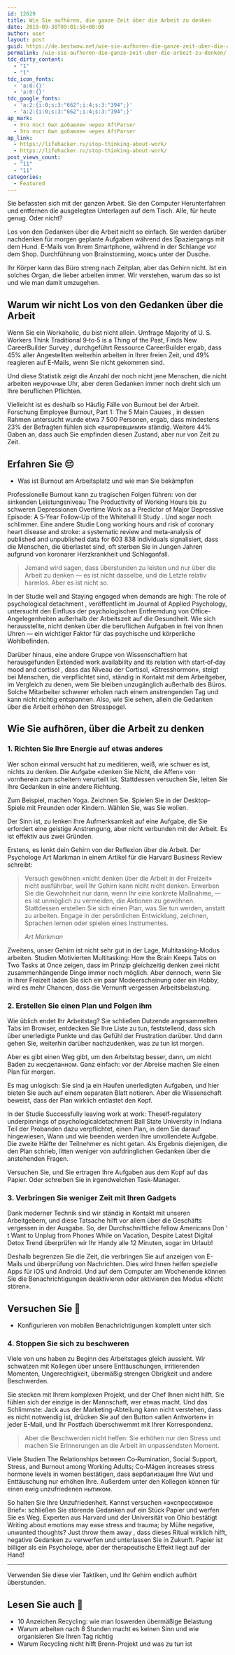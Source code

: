 ```yaml
---
id: 12629
title: Wie Sie aufhören, die ganze Zeit über die Arbeit zu denken
date: 2019-09-30T09:01:58+00:00
author: user
layout: post
guid: https://de.bestwow.net/wie-sie-aufhoren-die-ganze-zeit-uber-die-arbeit-zu-denken/
permalink: /wie-sie-aufhoren-die-ganze-zeit-uber-die-arbeit-zu-denken/
tdc_dirty_content:
  - "1"
  - "1"
tdc_icon_fonts:
  - 'a:0:{}'
  - 'a:0:{}'
tdc_google_fonts:
  - 'a:2:{i:0;s:3:"662";i:4;s:3:"394";}'
  - 'a:2:{i:0;s:3:"662";i:4;s:3:"394";}'
ap_mark:
  - Это пост был добавлен через AftParser
  - Это пост был добавлен через AftParser
ap_link:
  - https://lifehacker.ru/stop-thinking-about-work/
  - https://lifehacker.ru/stop-thinking-about-work/
post_views_count:
  - "11"
  - "11"
categories:
  - Featured
---
```

Sie befassten sich mit der ganzen Arbeit. Sie den Computer Herunterfahren und entfernen die ausgelegten Unterlagen auf dem Tisch. Alle, für heute genug. Oder nicht?

Los von den Gedanken über die Arbeit nicht so einfach. Sie werden darüber nachdenken für morgen geplante Aufgaben während des Spaziergangs mit dem Hund. E-Mails von Ihrem Smartphone, während in der Schlange vor dem Shop. Durchführung von Brainstorming, моясь unter der Dusche.

Ihr Körper kann das Büro streng nach Zeitplan, aber das Gehirn nicht. Ist ein solches Organ, die lieber arbeiten immer. Wir verstehen, warum das so ist und wie man damit umzugehen.

## Warum wir nicht Los von den Gedanken über die Arbeit

Wenn Sie ein Workaholic, du bist nicht allein. Umfrage <span><span> Majority of U. S. Workers Think Traditional 9‑to‑5 is a Thing of the Past, Finds New CareerBuilder Survey </span> </span>, durchgeführt Ressource CareerBuilder ergab, dass 45% aller Angestellten weiterhin arbeiten in Ihrer freien Zeit, und 49% reagieren auf E-Mails, wenn Sie nicht gekommen sind.

Und diese Statistik zeigt die Anzahl der noch nicht jene Menschen, die nicht arbeiten неурочные Uhr, aber deren Gedanken immer noch dreht sich um Ihre beruflichen Pflichten.

Vielleicht ist es deshalb so Häufig Fälle von Burnout bei der Arbeit. Forschung <span><span> Employee Burnout, Part 1: The 5 Main Causes </span> </span>, in dessen Rahmen untersucht wurde etwa 7 500 Personen, ergab, dass mindestens 23% der Befragten fühlen sich «выгоревшими» ständig. Weitere 44% Gaben an, dass auch Sie empfinden diesen Zustand, aber nur von Zeit zu Zeit.

<div>
  <h2 class="read-also__title">
    <span>Erfahren Sie</span> <span>😔 </span>
  </h2>
  
  <ul class="read-also__list">
    <li>
      Was ist Burnout am Arbeitsplatz und wie man Sie bekämpfen
    </li>
  </ul>
</div>

Professionelle Burnout kann zu tragischen Folgen führen: von der sinkenden Leistungsniveau <span><span> The Productivity of Working Hours </span> </span> bis zu schweren Depressionen <span><span> Overtime Work as a Predictor of Major Depressive Episode: A 5‑Year Follow‑Up of the Whitehall II Study </span> </span>. Und sogar noch schlimmer. Eine andere Studie <span><span> Long working hours and risk of coronary heart disease and stroke: a systematic review and meta‑analysis of published and unpublished data for 603 838 individuals </span> </span> signalisiert, dass die Menschen, die überlastet sind, oft sterben Sie in Jungen Jahren aufgrund von koronarer Herzkrankheit und Schlaganfall.

> Jemand wird sagen, dass überstunden zu leisten und nur über die Arbeit zu denken — es ist nicht dasselbe, und die Letzte relativ harmlos. Aber es ist nicht so.

In der Studie <span><span> well and Staying engaged when demands are high: The role of psychological detachment </span> </span>, veröffentlicht im Journal of Applied Psychology, untersucht den Einfluss der psychologischen Entfremdung von Office-Angelegenheiten außerhalb der Arbeitszeit auf die Gesundheit. Wie sich herausstellte, nicht denken über die beruflichen Aufgaben in frei von Ihnen Uhren — ein wichtiger Faktor für das psychische und körperliche Wohlbefinden.

Darüber hinaus, eine andere Gruppe von Wissenschaftlern hat herausgefunden <span><span> Extended work availability and its relation with start‑of‑day mood and cortisol </span> </span>, dass das Niveau der Cortisol, «Stresshormon», steigt bei Menschen, die verpflichtet sind, ständig in Kontakt mit dem Arbeitgeber, im Vergleich zu denen, wem Sie bleiben unzugänglich außerhalb des Büros. Solche Mitarbeiter schwerer erholen nach einem anstrengenden Tag und kann nicht richtig entspannen. Also, wie Sie sehen, allein die Gedanken über die Arbeit erhöhen den Stresspegel.

## Wie Sie aufhören, über die Arbeit zu denken

### 1. Richten Sie Ihre Energie auf etwas anderes

Wer schon einmal versucht hat zu meditieren, weiß, wie schwer es ist, nichts zu denken. Die Aufgabe «denken Sie Nicht, die Affen» von vornherein zum scheitern verurteilt ist. Stattdessen versuchen Sie, leiten Sie Ihre Gedanken in eine andere Richtung.

Zum Beispiel, machen Yoga. Zeichnen Sie. Spielen Sie in der Desktop-Spiele mit Freunden oder Kindern. Wählen Sie, was Sie wollen.

Der Sinn ist, zu lenken Ihre Aufmerksamkeit auf eine Aufgabe, die Sie erfordert eine geistige Anstrengung, aber nicht verbunden mit der Arbeit. Es ist effektiv aus zwei Gründen.

Erstens, es lenkt dein Gehirn von der Reflexion über die Arbeit. Der Psychologe Art Markman in einem Artikel für die Harvard Business Review schreibt:

> <div>
>   <p>
>     Versuch gewöhnen «nicht denken über die Arbeit in der Freizeit» nicht ausführbar, weil Ihr Gehirn kann nicht nicht denken. Erwerben Sie die Gewohnheit nur dann, wenn Ihr eine konkrete Maßnahme, — es ist unmöglich zu vermeiden, die Aktionen zu gewöhnen. Stattdessen erstellen Sie sich einen Plan, was Sie tun werden, anstatt zu arbeiten. Engage in der persönlichen Entwicklung, zeichnen, Sprachen lernen oder spielen eines Instrumentes.
>   </p></p>
> </div>
> 
> _Art Markman_

Zweitens, unser Gehirn ist nicht sehr gut in der Lage, Multitasking-Modus arbeiten. Studien <span><span> Motivierten Multitasking: How the Brain Keeps Tabs on Two Tasks at Once </span> </span> zeigen, dass im Prinzip gleichzeitig denken zwei nicht zusammenhängende Dinge immer noch möglich. Aber dennoch, wenn Sie in Ihrer Freizeit laden Sie sich ein paar Modeerscheinung oder ein Hobby, wird es mehr Chancen, dass die Vernunft vergessen Arbeitsbelastung.

### 2. Erstellen Sie einen Plan und Folgen ihm

Wie üblich endet Ihr Arbeitstag? Sie schließen Dutzende angesammelten Tabs im Browser, entdecken Sie Ihre Liste zu tun, feststellend, dass sich über unerledigte Punkte und das Gefühl der Frustration darüber. Und dann gehen Sie, weiterhin darüber nachzudenken, was zu tun ist morgen.

Aber es gibt einen Weg gibt, um den Arbeitstag besser, dann, um nicht Baden zu несделанном. Ganz einfach: vor der Abreise machen Sie einen Plan für morgen.

Es mag unlogisch: Sie sind ja ein Haufen unerledigten Aufgaben, und hier bieten Sie auch auf einem separaten Blatt notieren. Aber die Wissenschaft beweist, dass der Plan wirklich entlastet den Kopf.

In der Studie <span><span> Successfully leaving work at work: Theself‑regulatory underpinnings of psychologicaldetachment </span> </span> Ball State University in Indiana Teil der Probanden dazu verpflichtet, einen Plan, in dem Sie darauf hingewiesen, Wann und wie beenden werden Ihre unvollendete Aufgabe. Die zweite Hälfte der Teilnehmer es nicht getan. Als Ergebnis diejenigen, die den Plan schrieb, litten weniger von aufdringlichen Gedanken über die anstehenden Fragen.

Versuchen Sie, und Sie ertragen Ihre Aufgaben aus dem Kopf auf das Papier. Oder schreiben Sie in irgendwelchen Task-Manager.

### 3. Verbringen Sie weniger Zeit mit Ihren Gadgets

Dank moderner Technik sind wir ständig in Kontakt mit unseren Arbeitgebern, und diese Tatsache hilft vor allem über die Geschäfts vergessen in der Ausgabe. So, der Durchschnittliche fellow <span><span> Americans Don &#8216; t Want to Unplug from Phones While on Vacation, Despite Latest Digital Detox Trend </span> </span> überprüfen wir Ihr Handy alle 12 Minuten, sogar im Urlaub!

Deshalb begrenzen Sie die Zeit, die verbringen Sie auf anzeigen von E-Mails und überprüfung von Nachrichten. Dies wird Ihnen helfen spezielle Apps für iOS und Android. Und auf dem Computer am Wochenende können Sie die Benachrichtigungen deaktivieren oder aktivieren des Modus «Nicht stören».

<div>
  <h2 class="read-also__title">
    <span>Versuchen Sie</span> <span>📲 </span>
  </h2>
  
  <ul class="read-also__list">
    <li>
      Konfigurieren von mobilen Benachrichtigungen komplett unter sich
    </li>
  </ul>
</div>

### 4. Stoppen Sie sich zu beschweren

Viele von uns haben zu Beginn des Arbeitstages gleich aussieht. Wir schwatzen mit Kollegen über unsere Enttäuschungen, irritierenden Momenten, Ungerechtigkeit, übermäßig strengen Obrigkeit und andere Beschwerden.

Sie stecken mit Ihrem komplexen Projekt, und der Chef Ihnen nicht hilft. Sie fühlen sich der einzige in der Mannschaft, wer etwas macht. Und das Schlimmste: Jack aus der Marketing-Abteilung kann nicht verstehen, dass es nicht notwendig ist, drücken Sie auf den Button «allen Antworten» in jeder E-Mail, und Ihr Postfach überschwemmt mit Ihrer Korrespondenz.

> Aber die Beschwerden nicht helfen: Sie erhöhen nur den Stress und machen Sie Erinnerungen an die Arbeit im unpassendsten Moment.

Viele Studien <span><span> The Relationships between Co‑Rumination, Social Support, Stress, and Burnout among Working Adults; Co‑Mägen increases stress hormone levels in women </span> </span> bestätigen, dass вербализация Ihre Wut und Enttäuschung nur erhöhen Ihre. Außerdem unter den Kollegen können für einen ewig unzufriedenen нытиком.

So halten Sie Ihre Unzufriedenheit. Kannst versuchen «экспрессивное Brief»: schließen Sie störende Gedanken auf ein Stück Papier und werfen Sie es Weg. Experten aus Harvard und der Universität von Ohio bestätigt <span><span> Writing about emotions may ease stress and trauma; by Mühe negative, unwanted thoughts? Just throw them away </span> </span>, dass dieses Ritual wirklich hilft, negative Gedanken zu verwerfen und unterlassen Sie in Zukunft. Papier ist billiger als ein Psychologe, aber der therapeutische Effekt liegt auf der Hand!

* * *

Verwenden Sie diese vier Taktiken, und Ihr Gehirn endlich aufhört überstunden.

<div>
  <h2 class="read-also__title">
    <span>Lesen Sie auch</span> <span>🧐 </span>
  </h2>
  
  <ul class="read-also__list">
    <li>
      10 Anzeichen Recycling: wie man loswerden übermäßige Belastung
    </li>
    <li>
      Warum arbeiten nach 8 Stunden macht es keinen Sinn und wie organisieren Sie Ihren Tag richtig
    </li>
    <li>
      Warum Recycling nicht hilft Brenn-Projekt und was zu tun ist
    </li>
  </ul>
</div>
